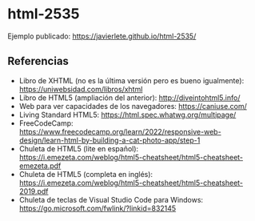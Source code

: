 # html-2535

Ejemplo publicado: https://javierlete.github.io/html-2535/

## Referencias

* Libro de XHTML (no es la última versión pero es bueno igualmente): https://uniwebsidad.com/libros/xhtml
* Libro de HTML5 (ampliación del anterior): http://diveintohtml5.info/
* Web para ver capacidades de los navegadores: https://caniuse.com/
* Living Standard HTML5: https://html.spec.whatwg.org/multipage/
* FreeCodeCamp: https://www.freecodecamp.org/learn/2022/responsive-web-design/learn-html-by-building-a-cat-photo-app/step-1
* Chuleta de HTML5 (lite en español): https://i.emezeta.com/weblog/html5-cheatsheet/html5-cheatsheet-emezeta.pdf
* Chuleta de HTML5 (completa en inglés): https://i.emezeta.com/weblog/html5-cheatsheet/html5-cheatsheet-2019.pdf
* Chuleta de teclas de Visual Studio Code para Windows: https://go.microsoft.com/fwlink/?linkid=832145


